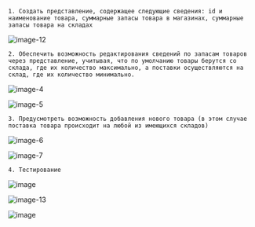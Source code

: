 `1. Создать представление, содержащее следующие сведения: id и наименование товара, суммарные запасы товара в магазинах, суммарные запасы товара на складах`

![image-12](https://github.com/user-attachments/assets/2b001e0d-1ced-42af-b013-a1f0066c79d4)



`2. Обеспечить возможность редактирования сведений по запасам товаров через представление, учитывая, что по умолчанию товары берутся со склада, где их количество максимально, а поставки осуществляются на склад, где их количество минимально.`

![image-4](https://github.com/user-attachments/assets/7ef61127-f451-4549-8b98-b60137de2443)


![image-5](https://github.com/user-attachments/assets/a731d039-9b85-4890-8687-7fd5b94fae67)


`3. Предусмотреть возможность добавления нового товара (в этом случае поставка товара происходит на любой из имеющихся складов)`

![image-6](https://github.com/user-attachments/assets/9df68d12-510a-49d2-8394-44aee03726f1)


![image-7](https://github.com/user-attachments/assets/2d9e5790-9ddf-4a79-ab9b-0b83c742914d)


`4. Тестирование`

![image](https://github.com/user-attachments/assets/5bb83ce7-40a1-44f6-bf1e-ab6975db7d37)




![image-13](https://github.com/user-attachments/assets/48581b41-09d9-424c-b4a2-b72d1d0f8b00)


![image](https://github.com/user-attachments/assets/1cc6712f-bc78-4b43-88e5-b1182456cd5b)

